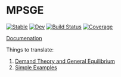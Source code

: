# MPSGE

[![Stable](https://img.shields.io/badge/docs-stable-blue.svg)](https://mitchphillipson.github.io/MPSGE.jl/stable/)
[![Dev](https://img.shields.io/badge/docs-dev-blue.svg)](https://mitchphillipson.github.io/MPSGE.jl/dev/)
[![Build Status](https://github.com/mitchphillipson/MPSGE.jl/actions/workflows/CI.yml/badge.svg?branch=main)](https://github.com/mitchphillipson/MPSGE.jl/actions/workflows/CI.yml?query=branch%3Amain)
[![Coverage](https://codecov.io/gh/mitchphillipson/MPSGE.jl/branch/master/graph/badge.svg)](https://codecov.io/gh/mitchphillipson/MPSGE.jl)


[Documenation](https://julia-mpsge.github.io/MPSGE.jl/dev/)


Things to translate: 
1. [Demand Theory and General Equilibrium](https://www.gams.com/solvers/mpsge/gentle.htm)
2. [Simple Examples](https://www.gams.com/solvers/mpsge/markusen.htm)
